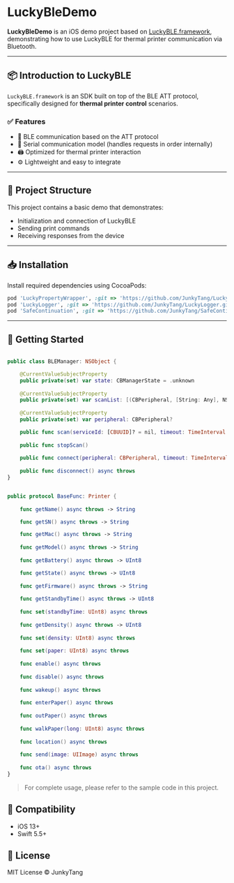 # LuckyBleDemo

**LuckyBleDemo** is an iOS demo project based on [LuckyBLE.framework](https://github.com/your-repo/LuckyBLE), demonstrating how to use LuckyBLE for thermal printer communication via Bluetooth.

---

## 📦 Introduction to LuckyBLE

`LuckyBLE.framework` is an SDK built on top of the BLE ATT protocol, specifically designed for **thermal printer control** scenarios.

### ✅ Features

- 📡 BLE communication based on the ATT protocol  
- 🧵 Serial communication model (handles requests in order internally)  
- 🖨️ Optimized for thermal printer interaction  
- ⚙️ Lightweight and easy to integrate  

---

## 🧱 Project Structure

This project contains a basic demo that demonstrates:

- Initialization and connection of LuckyBLE  
- Sending print commands  
- Receiving responses from the device  

---

## 📥 Installation

Install required dependencies using CocoaPods:

```ruby
pod 'LuckyPropertyWrapper', :git => 'https://github.com/JunkyTang/LuckyPropertyWrapper.git', :tag => '0.3.2'
pod 'LuckyLogger', :git => 'https://github.com/JunkyTang/LuckyLogger.git', :tag => '0.1.0'
pod 'SafeContinuation', :git => 'https://github.com/JunkyTang/SafeContinuation.git'
```

---


## 🚀 Getting Started

```swift

public class BLEManager: NSObject {

    @CurrentValueSubjectProperty
    public private(set) var state: CBManagerState = .unknown
    
    @CurrentValueSubjectProperty
    public private(set) var scanList: [(CBPeripheral, [String: Any], NSNumber)] = []
    
    @CurrentValueSubjectProperty
    public private(set) var peripheral: CBPeripheral?

    public func scan(serviceId: [CBUUID]? = nil, timeout: TimeInterval = 3) async
    
    public func stopScan()
    
    public func connect(peripheral: CBPeripheral, timeout: TimeInterval = 3) async throws -> Printer
    
    public func disconnect() async throws
}


public protocol BaseFunc: Printer {
    
    func getName() async throws -> String

    func getSN() async throws -> String

    func getMac() async throws -> String
    
    func getModel() async throws -> String
    
    func getBattery() async throws -> UInt8

    func getState() async throws -> UInt8
    
    func getFirmware() async throws -> String
    
    func getStandbyTime() async throws -> UInt8
    
    func set(standbyTime: UInt8) async throws
    
    func getDensity() async throws -> UInt8
    
    func set(density: UInt8) async throws
    
    func set(paper: UInt8) async throws
    
    func enable() async throws
    
    func disable() async throws
    
    func wakeup() async throws
    
    func enterPaper() async throws
    
    func outPaper() async throws
    
    func walkPaper(long: UInt8) async throws
    
    func location() async throws
    
    func send(image: UIImage) async throws
    
    func ota() async throws
}


```
> For complete usage, please refer to the sample code in this project.

## 🧪 Compatibility

* iOS 13+
* Swift 5.5+

## 📝 License

MIT License © JunkyTang
